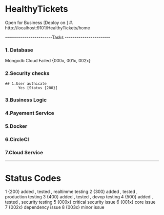 # HealthyTickets
Open for Business
[Deploy on ] 
    #.  http://localhost:9101/HealthyTickets/home


------------------------Tasks -----------------------
### 1. Database
 Mongodb Cloud Failed {000x, 001x, 002x}
### 2.Security checks
    
    ## 1.User authicate 
          Yes [Status {200}]

### 3.Business Logic
### 4.Payement Service
### 5.Docker
### 6.CircleCI
### 7.Cloud Service
-----------------------------------------------------
# Status Codes 
   1   {200} added , tested , realtimme testing
   2   {300} added , tested , production testing
   3   {400} added , tested , devop testing
   4   {500} added , tested , security testing
   5   {000x} critical security issue
   6   {001x} core issue
   7   {002x} dependency issue
   8   {003x} minor issue
